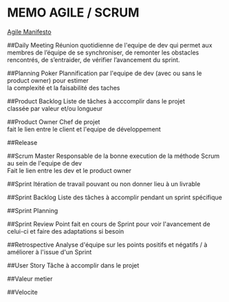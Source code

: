 # MEMO AGILE / SCRUM

[Agile Manifesto](http://agilemanifesto.org/iso/fr/manifesto.html)

##Daily Meeting
Réunion quotidienne de l'equipe de dev  qui permet aux membres de l’équipe de se synchroniser, de remonter les obstacles rencontrés, de s’entraider, de vérifier l’avancement du sprint. 

##Planning Poker
Plannification par l'equipe de dev (avec ou sans le product owner) pour estimer<br>
la complexité et la faisabilité des taches

##Product Backlog
Liste de tâches à acccomplir dans le projet<br>
classée par valeur et/ou longueur


##Product Owner
Chef de projet<br>
fait le lien entre le client et l'equipe de développement


##Release

##Scrum Master
Responsable de la bonne execution de la méthode Scrum au sein de l'equipe de dev<br>
Fait le lien entre les dev et le product owner


##Sprint
Itération de travail pouvant ou non donner lieu à un livrable

##Sprint Backlog
Liste des tâches à accomplir pendant un sprint spécifique

##Sprint Planning

##Sprint Review
Point fait en cours de Sprint pour voir l'avancement de celui-ci et faire des adaptations si besoin

##Retrospective
Analyse d'équipe sur les points positifs et négatifs / à améliorer à l'issue d'un Sprint

##User Story
Tâche à accomplir dans le projet

##Valeur metier

##Velocite




